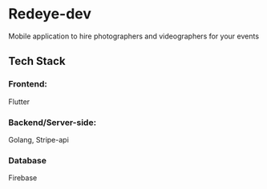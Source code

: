 # Redeye-dev
Mobile application to hire photographers and videographers for your events


## Tech Stack
### Frontend: 
Flutter

### Backend/Server-side: 
Golang, Stripe-api

### Database
Firebase
